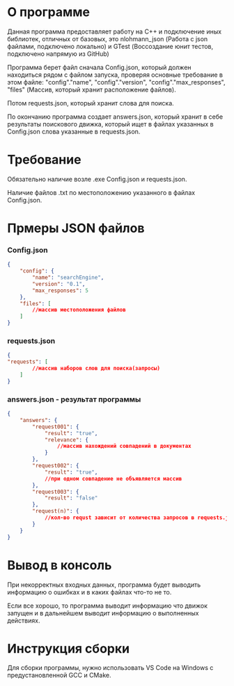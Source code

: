 # О программе
Данная программа предоставляет работу на C++ и подключение иных библиотек, отличных от базовых, это nlohmann_json (Работа с json файлами, подключено локально) и GTest (Воссоздание юнит тестов, подключено напрямую из GitHub)

Программа берет файл сначала Config.json, который должен находиться рядом с файлом запуска, проверяя основные требование в этом файле: "config"."name", "config"."version", "config"."max_responses", "files" (Массив, который хранит расположение файлов).

Потом requests.json, который хранит слова для поиска.

По окончанию программа создает answers.json, который хранит в себе результаты поискового движка, который ищет в файлах указанных в Config.json слова указанные в requests.json.

# Требование
Обязательно наличие возле .exe Config.json и requests.json.

Наличие файлов .txt по местоположению указанного в файлах Config.json.

# Прмеры JSON файлов
### Config.json
``` JSON 
{
    "config": {
        "name": "searchEngine",
        "version": "0.1",
        "max_responses": 5
    },
    "files": [
        //массив местоположения файлов
    ]
}
```

### requests.json
``` JSON 
{
"requests": [
        //массив наборов слов для поиска(запросы)
    ]
}
```

### answers.json - результат программы
``` JSON 
{
    "answers": {
        "request001": {
            "result": "true",
            "relevance": {
                //массив нахождений совпадений в документах
            }
        },
        "request002": {
            "result": "true",
            //при одном совпадение не объявляется массив
        },
        "request003": {
            "result": "false"
        },
        "request(n)": {
            //кол-во requst зависит от количества запросов в requests.json
        }
    }
}
```

# Вывод в консоль
При некорректных входных данных, программа будет выводить информацию о ошибках и в каких файлах что-то не то.

Если все хорошо, то программа выводит информацию что движок запущен и в дальнейшем выводит информацию о выполненных действиях.

# Инструкция сборки
Для сборки программы, нужно использовать VS Code на Windows с предустановленной GCC и CMake.